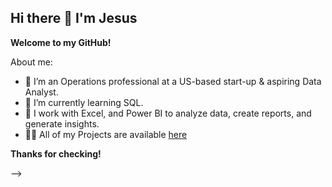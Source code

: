 ## Hi there 👋 I'm Jesus

**Welcome to my GitHub!**

About me:

- 🔭 I’m an Operations professional at a US-based start-up & aspiring Data Analyst.
- 🌱 I’m currently learning SQL.
- 🔧 I work with Excel, and Power BI to analyze data, create reports, and generate insights.
- 👨‍💻 All of my Projects are available [here](https://codebasics.io/portfolio/Jesus-Yepez)

**Thanks for checking!**

-->
